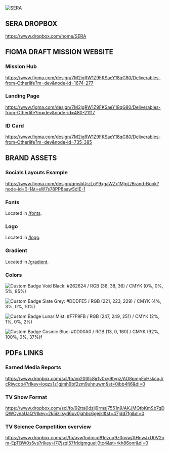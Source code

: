 ![SERA](logo.webp)

## SERA DROPBOX

https://www.dropbox.com/home/SERA

## FIGMA DRAFT MISSION WEBSITE

### Mission Hub

https://www.figma.com/design/7M2igRW1Z9FKSaeY18qG80/Deliverables-from-Otherlife?m=dev&node-id=1674-277

### Landing Page

https://www.figma.com/design/7M2igRW1Z9FKSaeY18qG80/Deliverables-from-Otherlife?m=dev&node-id=480-21117

### ID Card

https://www.figma.com/design/7M2igRW1Z9FKSaeY18qG80/Deliverables-from-Otherlife?m=dev&node-id=735-385

## BRAND ASSETS

### Socials Layouts Example

https://www.figma.com/design/qmsbUrzLoY9xgaWZx1MjpL/Brand-Book?node-id=0-1&t=eW7s78PP8aawSdIE-1

### Fonts

Located in [/fonts](fonts/).

### Logo

Located in [/logo](logo/).

### Gradient

Located in [/gradient](gradient/).

### Colors

![Custom Badge](https://img.shields.io/badge/Custom-Color-262624)
Void Black: #262624 / RGB (38, 38, 36) / CMYK (0%, 0%, 5%, 85%)

![Custom Badge](https://img.shields.io/badge/Custom-Color-DDDFE5)
Slate Grey: #DDDFE5 / RGB (221, 223, 229) / CMYK (4%, 3%, 0%, 10%)

![Custom Badge](https://img.shields.io/badge/Custom-Color-F7F9FB)
Lunar Mist: #F7F9FB / RGB (247, 249, 251) / CMYK (2%, 1%, 0%, 2%)

![Custom Badge](https://img.shields.io/badge/Custom-Color-0D00A0)
Cosmic Blue: #0D00A0 / RGB (13, 0, 160) / CMYK (92%, 100%, 0%, 37%)f

## PDFs LINKS

### Earned Media Reports

https://www.dropbox.com/scl/fo/vp20tlfc8jrfv0xy9tyqz/AO8pmpExHskcqJrcRjwcob4?rlkey=loqzs1z1gjmh9bf2zm9uhnuwm&st=0ibb4fj6&dl=0

### TV Show Format

https://www.dropbox.com/scl/fo/92tta0dzlj9rmsj7551n9/AKJMQtbKmSb7qDQWCynaUaQ?rlkey=2k5izlisyd6uv0jahbc6gejkl&st=47jdd7fg&dl=0

### TV Science Competition overview

https://www.dropbox.com/scl/fo/avw1odmcd81ezuq9z0nvw/AHnwJxU0V2om-EpTBW0s5vs?rlkey=i7j7jzql57frldgmgueij0tc4&st=rkh86onr&dl=0
